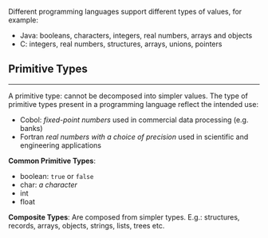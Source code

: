 Different programming languages support different types of values, for example:
- Java: booleans, characters, integers, real numbers, arrays and objects
- C: integers, real numbers, structures, arrays, unions, pointers

## Primitive Types
---
A primitive type: cannot be decomposed into simpler values.
The type of primitive types present in a programming language reflect the intended use:
- Cobol: _fixed-point numbers_ used in commercial data processing (e.g. banks)
- Fortran _real numbers with a choice of precision_ used in scientific and engineering applications

__Common Primitive Types__:
- boolean: `true` or `false`
- char: _a character_
- int
- float

__Composite Types__:
Are composed from simpler types.
E.g.: structures, records, arrays, objects, strings, lists, trees etc.
